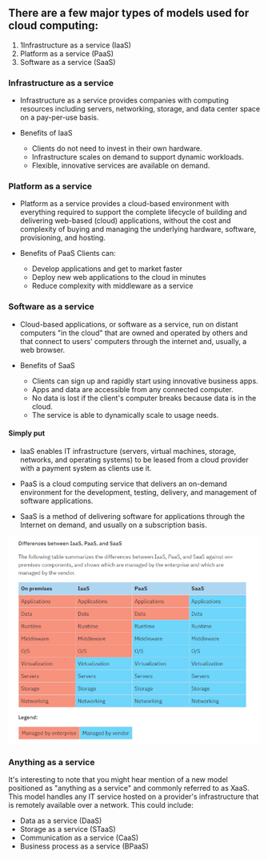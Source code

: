 
## There are a few major types of models used for cloud computing:

1. 1Infrastructure as a service (IaaS)
2. Platform as a service (PaaS)
3. Software as a service (SaaS)

### Infrastructure as a service

- Infrastructure as a service provides companies with computing resources including servers, networking, storage, and data center space on a pay-per-use basis.

- Benefits of IaaS
    - Clients do not need to invest in their own hardware.
    - Infrastructure scales on demand to support dynamic workloads.
    - Flexible, innovative services are available on demand.

### Platform as a service

- Platform as a service provides a cloud-based environment with everything required to support the complete lifecycle of building and delivering web-based (cloud) applications, without the cost and complexity of buying and managing the underlying hardware, software, provisioning, and hosting.

- Benefits of PaaS
Clients can:
    - Develop applications and get to market faster
    - Deploy new web applications to the cloud in minutes
    - Reduce complexity with middleware as a service

### Software as a service

- Cloud-based applications, or software as a service, run on distant computers "in the cloud" that are owned and operated by others and that connect to users' computers through the internet and, usually, a web browser.

- Benefits of SaaS
    - Clients can sign up and rapidly start using innovative business apps.
    - Apps and data are accessible from any connected computer.
    - No data is lost if the client's computer breaks because data is in the cloud.
    - The service is able to dynamically scale to usage needs.

#### Simply put

- IaaS enables IT infrastructure (servers, virtual machines, storage, networks, and operating systems) to be leased from a cloud provider with a payment system as clients use it.

- PaaS is a cloud computing service that delivers an on-demand environment for the development, testing, delivery, and management of software applications.

- SaaS is a method of delivering software for applications through the Internet on demand, and usually on a subscription basis.

![alt](images/cloud-terms-services.PNG)

### Anything as a service

It's interesting to note that you might hear mention of a new model positioned as "anything as a service" and commonly referred to as XaaS. This model handles any IT service hosted on a provider's infrastructure that is remotely available over a network. This could include:

- Data as a service (DaaS)
- Storage as a service (STaaS)
- Communication as a service (CaaS)
- Business process as a service (BPaaS)
